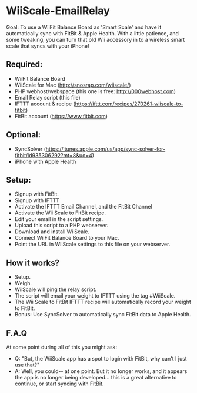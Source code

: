 # WiiScale-EmailRelay

  Goal: To use a WiiFit Balance Board as 'Smart Scale' and have it automatically sync with FitBit & Apple Health. With a little patience, and some tweaking, you can turn that old Wii accessory in to a wireless smart scale that syncs with your iPhone!
  
## Required: 
- WiiFit Balance Board 
- WiiScale for Mac (http://snosrap.com/wiiscale/)
- PHP webhost/webspace (this one is free: http://000webhost.com)
- Email Relay script (this file)
- IFTTT account & recipe (https://ifttt.com/recipes/270261-wiiscale-to-fitbit)
- FitBit account (https://www.fitbit.com)
## Optional:
- SyncSolver (https://itunes.apple.com/us/app/sync-solver-for-fitbit/id935306292?mt=8&uo=4)
- iPhone with Apple Health

## Setup:
- Signup with FitBit. 
- Signup with IFTTT 
- Activate the IFTTT Email Channel, and the FitBit Channel
- Activate the Wii Scale to FitBit recipe. 
- Edit your email in the script settings.
- Upload this script to a PHP webserver.
- Download and install WiiScale.
- Connect WiiFit Balance Board to your Mac.
- Point the URL in WiiScale settings to this file on your webserver.
  
## How it works?
- Setup.
- Weigh.
- WiiScale will ping the relay script.
- The script will email your weight to IFTTT using the tag #WiiScale. 
- The Wii Scale to FitBit IFTTT recipe will automatically record your weight to FitBit.
- Bonus: Use SyncSolver to automatically sync FitBit data to Apple Health. 

## F.A.Q
At some point during all of this you might ask:

- Q: "But, the WiiScale app has a spot to login with FitBit, why can't I just use that?" 
- A: Well, you could-- at one point. But it no longer works, and it appears the app is no longer being developed... this is a great alternative to continue, or start syncing with FitBit. 

